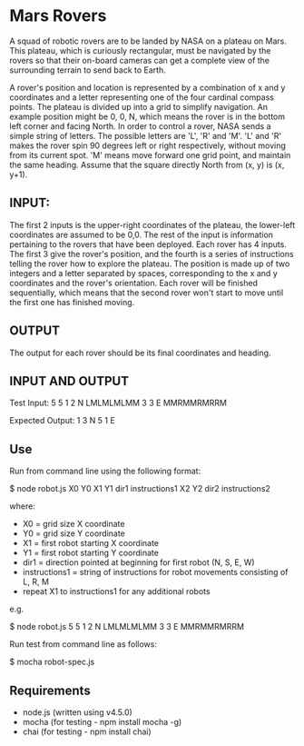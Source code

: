 
# Mars Rovers #
A squad of robotic rovers are to be landed by NASA on a plateau on Mars. This plateau, which is curiously rectangular, must be navigated by the rovers so that their on-board cameras can get a complete view of the surrounding terrain to send back to Earth.

A rover's position and location is represented by a combination of x and y coordinates and a letter representing one of the four cardinal compass points. The plateau is divided up into a grid to simplify navigation. An example position might be 0, 0, N, which means the rover is in the bottom left corner and facing North. In order to control a rover, NASA sends a simple string of letters. The possible letters are 'L', 'R' and 'M'. 'L' and 'R' makes the rover spin 90 degrees left or right respectively, without moving from its current spot. 'M' means move forward one grid point, and maintain the same heading. Assume that the square directly North from (x, y) is (x, y+1).

## INPUT: ##
The first 2 inputs is the upper-right coordinates of the plateau, the lower-left coordinates are assumed to be 0,0. The rest of the input is information pertaining to the rovers that have been deployed. Each rover has 4 inputs. The first 3 give the rover's position, and the fourth is a series of instructions telling the rover how to explore the plateau. The position is made up of two integers and a letter separated by spaces, corresponding to the x and y coordinates and the rover's orientation. Each rover will be finished sequentially, which means that the second rover won't start to move until the first one has finished moving.

## OUTPUT ##
The output for each rover should be its final coordinates and heading.

## INPUT AND OUTPUT ##
Test Input: 5 5 1 2 N LMLMLMLMM 3 3 E MMRMMRMRRM

Expected Output:
1 3 N
5 1 E

## Use ##
Run from command line using the following format: 

$ node robot.js X0 Y0 X1 Y1 dir1 instructions1 X2 Y2 dir2 instructions2

where:

* X0 = grid size X coordinate
* Y0 = grid size Y coordinate
* X1 = first robot starting X coordinate
* Y1 = first robot starting Y coordinate
* dir1 = direction pointed at beginning for first robot (N, S, E, W)
* instructions1 = string of instructions for robot movements consisting of L, R, M
* repeat X1 to instructions1 for any additional robots

e.g. 

$ node robot.js 5 5 1 2 N LMLMLMLMM 3 3 E MMRMMRMRRM 

Run test from command line as follows: 

$ mocha robot-spec.js

## Requirements ##

* node.js (written using v4.5.0)
* mocha (for testing - npm install mocha -g)
* chai (for testing - npm install chai)
